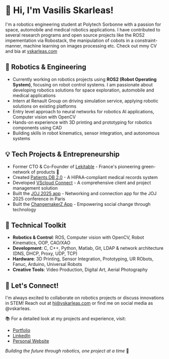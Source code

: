 # 👋 Hi, I'm Vasilis Skarleas!

I'm a robotics engineering student at Polytech Sorbonne with a passion for space, automobile and medical robotics applications. I have contributed to several research programs and open source projects like the ROS2 impementation via Robostack, the manipulation of cobots in a constraint-manner, machine learning on images processing etc. Check out mmy CV and bia at [vskarleas.com](https://vskarleas.com/)

## 🤖 Robotics & Engineering

- Currently working on robotics projects using **ROS2 (Robot Operating System)**, focusing on robot control systems. I am passionate about developing robotics solutions for space exploration, automobile and medical applications
- Intern at Renault Group on driving simulation service, applying robotic solutions on existing platforms
- Entry level approach to neural networks for robotics AI applications, Computer vision with OpenCV
- Hands-on experience with 3D printing and prototyping for robotics components using CAD
- Building skills in robot kinematics, sensor integration, and autonomous systems

## 💡 Tech Projects & Entrepreneurship 

- Former CTO & Co-Founder of [Lekitable](https://www.lekitable.fr) - France's pioneering green-network of products 🌱
- Created [Patients DB 2.0](https://madebyvasilis.site/apps) - A HIPAA-compliant medical records system
- Developed [VScloud Connect](https://cloud.madebyvasilis.site) - A comprehensive client and project management solution
- Built the [JOJ 2025 app](https://joj.mgro.fr/scanner-pour-telecharger-lapplication-joj-2025/) - Networking and connection app for the JOJ 2025 conference in Paris
- Built the [ChangemakerZ App](https://account.changemakerz.org/) - Empowering social change through technology

## 🔧 Technical Toolkit

- **Robotics & Control**: ROS, Computer vision with OpenCV, Robot Kinematics, OOP, CAO/XAO
- **Development**: C, C++, Python, Matlab, Git, LDAP & network architecture (DNS, DHCP, Proxy, UDP, TCP)
- **Hardware**: 3D Printing, Sensor Integration, Prototyping, UR RObots, Fanuc, Arduino, Universal Robots
- **Creative Tools**: Video Production, Digital Art, Aerial Photography

## 🤝 Let's Connect!

I'm always excited to collaborate on robotics projects or discuss innovations in STEM! Reach out at [hi@vskarleas.com](mailto:hi@vskarleas.com) or find me on social media as @vskarleas.

📚 For a detailed look at my projects and experience, visit:
- [Portfolio](https://madebyvasilis.site/portfolio)
- [LinkedIn](https://www.linkedin.com/in/vasilis-skarleas/details/projects/)
- [Personal Website](https://www.vsarleas.com/)

_Building the future through robotics, one project at a time_ 🚀
